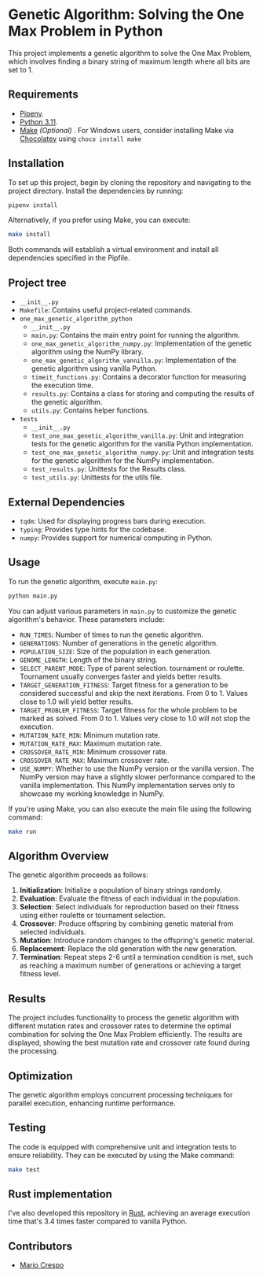 
# Genetic Algorithm: Solving the One Max Problem in Python

This project implements a genetic algorithm to solve the One Max Problem, which involves finding a binary string of maximum length where all bits are set to 1.

## Requirements
- [Pipenv](https://pipenv.pypa.io/).
- [Python 3.11](https://www.python.org/downloads/release/python-3119/).
- [Make](https://www.gnu.org/software/make/) *(Optional)* . For Windows users, consider installing Make via [Chocolatey](https://chocolatey.org/install) using  `choco install make `


## Installation

To set up this project, begin by cloning the repository and navigating to the project directory. Install the dependencies by running:
```bash
pipenv install
```
Alternatively, if you prefer using Make, you can execute:
```bash
make install
```

Both commands will establish a virtual environment and install all dependencies specified in the Pipfile.

## Project tree
- `__init__.py`
- `Makefile`: Contains useful project-related commands.
- `one_max_genetic_algorithm_python`
    - `__init__.py`
    - `main.py`: Contains the main entry point for running the algorithm.
    - `one_max_genetic_algorithm_numpy.py`: Implementation of the genetic algorithm using the NumPy library.
    - `one_max_genetic_algorithm_vannilla.py`: Implementation of the genetic algorithm using vanilla Python. 
    - `timeit_functions.py`: Contains a decorator function for measuring the execution time.
    - `results.py`: Contains a class for storing and computing the results of the genetic algorithm.
    - `utils.py`: Contains helper functions.
- `tests`
    - `__init__.py`
    - `test_one_max_genetic_algorithm_vanilla.py`: Unit and integration tests for the genetic algorithm for the vanilla Python implementation.
    - `test_one_max_genetic_algorithm_numpy.py`: Unit and integration tests for the genetic algorithm for the NumPy implementation.
    - `test_results.py`: Unittests for the Results class.
    - `test_utils.py`: Unittests for the utils file.


## External Dependencies
- `tqdm`: Used for displaying progress bars during execution.
- `typing`: Provides type hints for the codebase.
- `numpy`: Provides support for numerical computing in Python.


## Usage
To run the genetic algorithm, execute `main.py`:
```bash
python main.py
```
You can adjust various parameters in `main.py` to customize the genetic algorithm's behavior. These parameters include:

- `RUN_TIMES`: Number of times to run the genetic algorithm.
- `GENERATIONS`: Number of generations in the genetic algorithm.
- `POPULATION_SIZE`: Size of the population in each generation.
- `GENOME_LENGTH`: Length of the binary string.
- `SELECT_PARENT_MODE`: Type of parent selection. tournament or roulette. Tournament usually converges faster and yields better results.
- `TARGET_GENERATION_FITNESS`: Target fitness for a generation to be considered successful and skip the next iterations. From 0 to 1. Values close to 1.0 will yield better results.
- `TARGET_PROBLEM_FITNESS`: Target fitness for the whole problem to be marked as solved. From 0 to 1. Values very close to 1.0 will not stop the execution.
- `MUTATION_RATE_MIN`: Minimum mutation rate.
- `MUTATION_RATE_MAX`: Maximum mutation rate.
- `CROSSOVER_RATE_MIN`: Minimum crossover rate.
- `CROSSOVER_RATE_MAX`: Maximum crossover rate.
- `USE_NUMPY`: Whether to use the NumPy version or the vanilla version. The NumPy version may have a slightly slower performance compared to the vanilla implementation. This NumPy implementation serves only to showcase my working knowledge in NumPy.


If you're using Make, you can also execute the main file using the following command:

```bash
make run
```

## Algorithm Overview
The genetic algorithm proceeds as follows:

1. **Initialization**: Initialize a population of binary strings randomly.
2. **Evaluation**: Evaluate the fitness of each individual in the population.
3. **Selection**: Select individuals for reproduction based on their fitness using either roulette or tournament selection.
4. **Crossover**: Produce offspring by combining genetic material from selected individuals.
5. **Mutation**: Introduce random changes to the offspring's genetic material.
6. **Replacement**: Replace the old generation with the new generation.
7. **Termination**: Repeat steps 2-6 until a termination condition is met, such as reaching a maximum number of generations or achieving a target fitness level.

## Results
The project includes functionality to process the genetic algorithm with different mutation rates and crossover rates to determine the optimal combination for solving the One Max Problem efficiently. The results are displayed, showing the best mutation rate and crossover rate found during the processing.

## Optimization
The genetic algorithm employs concurrent processing techniques for parallel execution, enhancing runtime performance.

## Testing
The code is equipped with comprehensive unit and integration tests to ensure reliability. They can be executed by using the Make command:
```bash
make test
```
## Rust implementation
I've also developed this repository in [Rust](https://github.com/mcrespoae/one-max-genetic-algorithm-rust), achieving an average execution time that's 3.4 times faster compared to vanilla Python.

## Contributors

- [Mario Crespo](https://github.com/mcrespoae)

